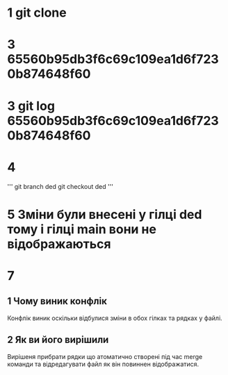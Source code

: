 # 1 git clone
# 3 65560b95db3f6c69c109ea1d6f7230b874648f60
# 3 git log 65560b95db3f6c69c109ea1d6f7230b874648f60
# 4 
'''
   git branch ded
   git checkout ded
'''
# 5 Зміни були внесені у гілці ded тому і гілці main вони не відображаються
# 7 
## 1 Чому виник конфлік
   Конфлік виник оскільки відбулися зміни в обох гілках та рядках у файлі.

## 2 Як ви його вирішили
   Вирішеня прибрати рядки що атоматично створені під час merge команди та відредагувати файл як він повиннен відображатися.

